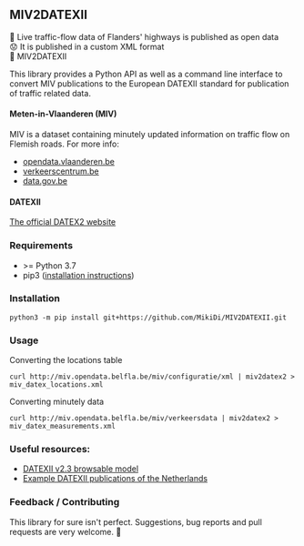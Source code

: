 ## MIV2DATEXII

:slightly_smiling_face: Live traffic-flow data of Flanders' highways is published as open data  
:worried: It is published in a custom XML format  
:tada: MIV2DATEXII

This library provides a Python API as well as a command line interface to convert MIV publications to the European DATEXII standard for publication of traffic related data.

#### Meten-in-Vlaanderen (MIV)

MIV is a dataset containing minutely updated information on traffic flow on Flemish roads. 
For more info:
- [opendata.vlaanderen.be](https://opendata.vlaanderen.be/dataset/7a4c24dc-d3db-460a-b73b-cf748ecb25dc)
- [verkeerscentrum.be](https://www.verkeerscentrum.be/data)
- [data.gov.be](https://data.gov.be/en/node/58556)

#### DATEXII
[The official DATEX2 website](https://datex2.eu/datex2/about)

### Requirements
- \>= Python 3.7
- pip3 ([installation instructions](https://pip.pypa.io/en/stable/installing))

### Installation
```
python3 -m pip install git+https://github.com/MikiDi/MIV2DATEXII.git
```

### Usage
Converting the locations table
```
curl http://miv.opendata.belfla.be/miv/configuratie/xml | miv2datex2 > miv_datex_locations.xml
```
Converting minutely data
```
curl http://miv.opendata.belfla.be/miv/verkeersdata | miv2datex2 > miv_datex_measurements.xml
```
### Useful resources:

- [DATEXII v2.3 browsable model](http://d2docs.ndwcloud.nu/_static/umlmodel/v2.3/index.htm)
- [Example DATEXII publications of the Netherlands](https://www.ndw.nu/documenten/nl/#cat_3)

### Feedback / Contributing

This library for sure isn't perfect. Suggestions, bug reports and pull requests are very welcome. :slightly_smiling_face: